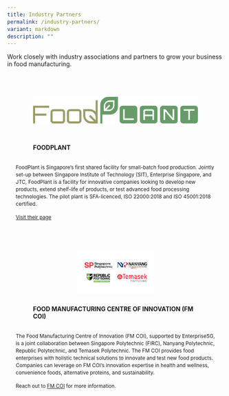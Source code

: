 ```yaml
---
title: Industry Partners
permalink: /industry-partners/
variant: markdown
description: ""
---
```

<p>Work closely with industry associations and partners to grow your business in food manufacturing.</p>

<div style="display: flex; flex-wrap: wrap; padding: 10px">
<div style="flex: 1 1 47%; margin: 10px; display: block;" class="card sgds">
	<div style="margin-top: 15px" class="sgds-card-image">
		<figure style="height: 100px;display: flex;justify-content: center;flex-direction: column;" class="sgds-image">
			<img style="object-fit: scale-down; max-width: 100%; max-height: 100%;" src="/images/FoodPlant.png">
		</figure>
	</div>
	<div class="sgds-card-content">
		<figure style="display: flex;justify-content: center;flex-direction: column;" class="sgds-content">
			<p style="text-transform: uppercase;"><strong>FoodPlant</strong></p>
		</figure>
		<p>
			<small>FoodPlant is Singapore’s first shared facility for small-batch food production. Jointly set-up between Singapore Institute of Technology (SIT), Enterprise Singapore, and JTC, FoodPlant is a facility for innovative companies looking to develop new products, extend shelf-life of products, or test advanced food processing technologies. The pilot plant is SFA-licenced, ISO 22000:2018 and ISO 45001:2018 certified.</small>
		</p>
		<p>
			<a target="_blank" href="https://www.foodplant.com.sg/">
				<small>Visit their page</small>
			</a>
		</p>
	</div>
</div></div>

<div style="display: flex; flex-wrap: wrap; padding: 10px">
<div style="flex: 1 1 47%; margin: 10px; display: block;" class="card sgds">
	<div style="margin-top: 15px" class="sgds-card-image">
		<figure style="height: 100px;display: flex;justify-content: center;flex-direction: column;" class="sgds-image">
			<img style="object-fit: scale-down; max-width: 100%; max-height: 100%;" src="/images/FMCOI.png">
		</figure>
	</div>
	<div class="sgds-card-content">
		<figure style="display: flex;justify-content: center;flex-direction: column;" class="sgds-content">
			<p style="text-transform: uppercase;"><strong>Food Manufacturing Centre of Innovation (FM COI)</strong></p>
		</figure>
		<p>
			<small>The Food Manufacturing Centre of Innovation (FM COI), supported by EnterpriseSG, is a joint collaboration between Singapore Polytechnic (FIRC), Nanyang Polytechnic, Republic Polytechnic, and Temasek Polytechnic. The FM COI provides food enterprises with holistic technical solutions to innovate and test new food products. Companies can leverage on FM COI’s innovation expertise in health and wellness, convenience foods, alternative proteins, and sustainability.</small>
		</p>
		<p>
			<small>Reach out to <a href="mailto:FFA@sp.edu.sg">FM COI</a> for more information.</small>
		</p>
	</div>
</div></div>